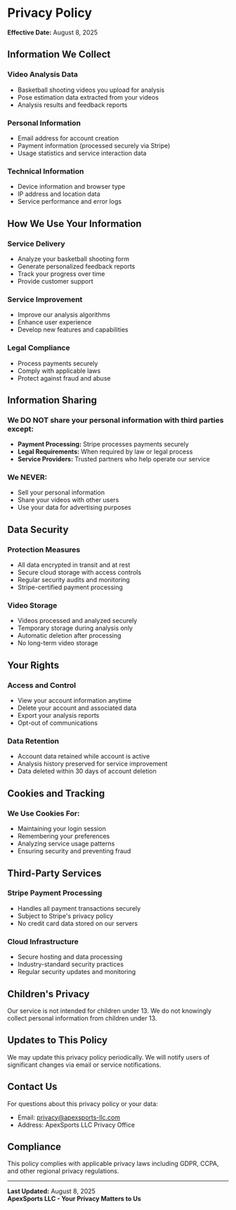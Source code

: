 # Privacy Policy

**Effective Date:** August 8, 2025

## Information We Collect

### Video Analysis Data
- Basketball shooting videos you upload for analysis
- Pose estimation data extracted from your videos
- Analysis results and feedback reports

### Personal Information
- Email address for account creation
- Payment information (processed securely via Stripe)
- Usage statistics and service interaction data

### Technical Information
- Device information and browser type
- IP address and location data
- Service performance and error logs

## How We Use Your Information

### Service Delivery
- Analyze your basketball shooting form
- Generate personalized feedback reports
- Track your progress over time
- Provide customer support

### Service Improvement
- Improve our analysis algorithms
- Enhance user experience
- Develop new features and capabilities

### Legal Compliance
- Process payments securely
- Comply with applicable laws
- Protect against fraud and abuse

## Information Sharing

### We DO NOT share your personal information with third parties except:
- **Payment Processing:** Stripe processes payments securely
- **Legal Requirements:** When required by law or legal process
- **Service Providers:** Trusted partners who help operate our service

### We NEVER:
- Sell your personal information
- Share your videos with other users
- Use your data for advertising purposes

## Data Security

### Protection Measures
- All data encrypted in transit and at rest
- Secure cloud storage with access controls
- Regular security audits and monitoring
- Stripe-certified payment processing

### Video Storage
- Videos processed and analyzed securely
- Temporary storage during analysis only
- Automatic deletion after processing
- No long-term video storage

## Your Rights

### Access and Control
- View your account information anytime
- Delete your account and associated data
- Export your analysis reports
- Opt-out of communications

### Data Retention
- Account data retained while account is active
- Analysis history preserved for service improvement
- Data deleted within 30 days of account deletion

## Cookies and Tracking

### We Use Cookies For:
- Maintaining your login session
- Remembering your preferences
- Analyzing service usage patterns
- Ensuring security and preventing fraud

## Third-Party Services

### Stripe Payment Processing
- Handles all payment transactions securely
- Subject to Stripe's privacy policy
- No credit card data stored on our servers

### Cloud Infrastructure
- Secure hosting and data processing
- Industry-standard security practices
- Regular security updates and monitoring

## Children's Privacy

Our service is not intended for children under 13. We do not knowingly collect personal information from children under 13.

## Updates to This Policy

We may update this privacy policy periodically. We will notify users of significant changes via email or service notifications.

## Contact Us

For questions about this privacy policy or your data:
- Email: privacy@apexsports-llc.com
- Address: ApexSports LLC Privacy Office

## Compliance

This policy complies with applicable privacy laws including GDPR, CCPA, and other regional privacy regulations.

---
**Last Updated:** August 8, 2025  
**ApexSports LLC - Your Privacy Matters to Us**

